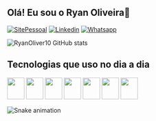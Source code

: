 <h2>Olá! Eu sou o Ryan Oliveira👋</h2>

[![SitePessoal](https://img.shields.io/badge/Blogger-FF5722?style=for-the-badge&logo=blogger&logoColor=white)](website:http://monip.org)
[![Linkedin](https://img.shields.io/badge/LinkedIn-0077B5?style=for-the-badge&logo=linkedin&logoColor=white)](https://www.linkedin.com/in/ryan-junio-lacerda-calisto-de-oliveira-a310371b5)
[![Whatsapp](https://img.shields.io/badge/WhatsApp-25D366?style=for-the-badge&logo=whatsapp&logoColor=white)](/)

![RyanOliver10 GitHub stats](https://github-readme-stats.vercel.app/api?username=RyanOliver10&show_icons=true&theme=tokyonight)

<div class="tecnologia">
    <h2>Tecnologias que uso no dia a dia</h2>
    <img src="https://cdn.jsdelivr.net/gh/devicons/devicon/icons/html5/html5-original.svg" width="40" height="50" />
    <img src="https://cdn.jsdelivr.net/gh/devicons/devicon/icons/css3/css3-original.svg" width="40" height="50" />
    <img src="https://cdn.jsdelivr.net/gh/devicons/devicon/icons/javascript/javascript-original.svg" width="40" height="50" />
    <img src="https://cdn.jsdelivr.net/gh/devicons/devicon/icons/nodejs/nodejs-original.svg" width="40" height="50" />
    <img src="https://cdn.jsdelivr.net/gh/devicons/devicon/icons/react/react-original.svg" width="40" height="50" />
    <img src="https://cdn.jsdelivr.net/gh/devicons/devicon/icons/typescript/typescript-original.svg" width="40" height="50" />
    <img src="https://cdn.jsdelivr.net/gh/devicons/devicon/icons/mongodb/mongodb-original.svg" width="40" height="50" />
</div>
 
  ![Snake animation](https://github.com/output/github-contribution-grid-snake.svg)
 
</div>

